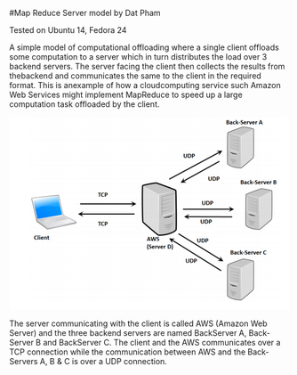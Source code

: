 #Map Reduce Server model
by Dat Pham

Tested on Ubuntu 14, Fedora 24

A simple model of computational offloading where a single client offloads some computation
to a server which in turn distributes the load over 3 backend servers. The server facing the 
client then collects the results from thebackend and communicates the same to the client in 
the required format. This is anexample of how a cloud­computing service such Amazon Web Services 
might implement MapReduce to speed up a large computation task offloaded by the client.

![Alt text](https://github.com/dannyp11/MapReduce-Server/blob/master/networkIllustration.png?raw=true "Illustration of the network")

The server communicating with the client is called AWS (Amazon Web Server) and the
three backend servers are named Back­Server A, Back­Server B and Back­Server C.
The client and the AWS communicates over a TCP connection while the communication
between AWS and the Back­Servers A, B & C is over a UDP connection.
